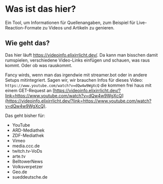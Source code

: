 # Was ist das hier?

Ein Tool, um Informationen für Quellenangaben, zum Beispiel für Live-Reaction-Formate zu Videos und Artikeln zu
genieren.

## Wie geht das?

Das hier läuft https://videoinfo.elixirrlicht.dev/. Da kann man bisschen damit rumspielen, verschiedene Video-Links
einfügen und schauen, was raus kommt. Oder ob was rauskommt.

Fancy wirds, wenn man das irgendwie mit streamer.bot oder in andere Setups mitintegriert. Sagen wir, wir brauchen Infos
für dieses Video: `https://www.youtube.com/watch?v=dQw4w9WgXcQ` die kommen frei haus mit einem GET-Request
an [https://videoinfo.elixirrlicht.dev/?link=https://www.youtube.com/watch?v=dQw4w9WgXcQ](https://videoinfo.elixirrlicht.dev/?link=https://www.youtube.com/watch?v=dQw4w9WgXcQ).

Das geht bisher für:

- YouTube
- ARD-Mediathek
- ZDF-Mediathek
- Vimeo
- media.ccc.de
- twitch.tv-VoDs
- arte.tv
- BelltowerNews
- Volksverpetzer
- Geo.de
- sueddeutsche.de


